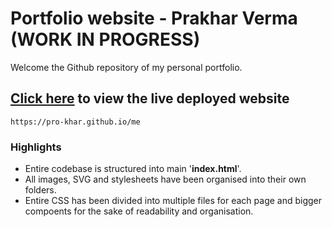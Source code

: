 # Portfolio website - Prakhar Verma (WORK IN PROGRESS)

Welcome the Github repository of my personal portfolio.
## [Click here](https://pro-khar.github.io/me) to view the live deployed website
`https://pro-khar.github.io/me`
### Highlights
- Entire codebase is structured into main '**index.html**'.
- All images, SVG and stylesheets have been organised into their own folders.
- Entire CSS has been divided into multiple files for each page and bigger compoents for the sake of readability and organisation.
